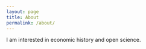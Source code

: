 ```yaml
---
layout: page
title: About
permalink: /about/
---
```


I am interested in economic history and open science.
